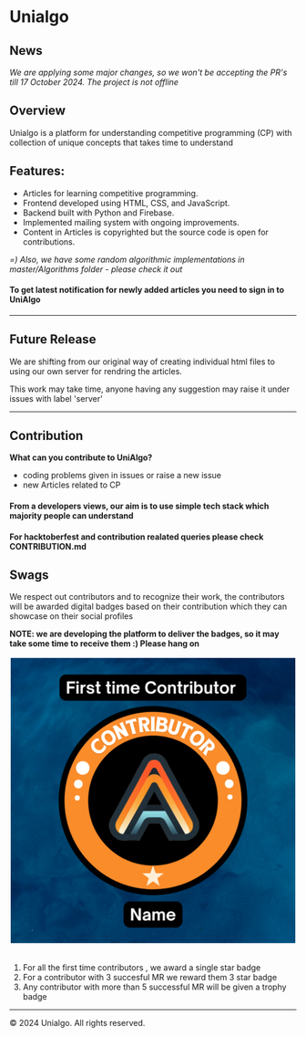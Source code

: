 <!DOCTYPE html>
<html lang="en">
<head>
    <meta charset="UTF-8">
    <meta name="viewport" content="width=device-width, initial-scale=1.0">
</head>
<body>
    <div class="container">
        <h1>Unialgo</h1>
        <h2>News</h2>
        <i>We are applying some major changes, so we won't be accepting the PR's till 17 October 2024. The project is not offline</i>
        <h2>Overview</h2>
        <p>Unialgo is a platform for understanding competitive programming (CP) with collection of unique concepts that takes time to understand</p>
        <h2>Features:</h2>
        <ul>
            <li>Articles for learning competitive programming.</li>
            <li>Frontend developed using HTML, CSS, and JavaScript.</li>
            <li>Backend built with Python and Firebase.</li>
            <li>Implemented mailing system with ongoing improvements.</li>
            <li>Content in Articles is copyrighted but the source code is open for contributions.</li>
        </ul>
        <p><i> =) Also, we have some random algorithmic implementations in master/Algorithms folder - please check it out</i></p>
        <h4>To get latest notification for newly added articles you need to sign in to UniAlgo</h4>
        <hr>
        <h2>Future Release</h2>
        <p>We are shifting from our original way of creating individual html files to using our own server for rendring the articles.</p>
        <p>This work may take time, anyone having any suggestion may raise it under issues with label 'server'</p>
        <hr>
        <h2>Contribution</h2>
        <b>What can you contribute to UniAlgo?</b>
        <ul>
            <li>coding problems given in issues or raise a new issue</li>
            <li>new Articles related to CP</li>
        </ul>
        <h4>From a developers views, our aim is to use simple tech stack which majority people can understand</h4>
        <h4>For hacktoberfest and contribution realated queries please check  CONTRIBUTION.md</h4>
        <h2>Swags</h2>
        <p>We respect out contributors and to recognize their work, the contributors will be awarded digital badges based on their contribution which they can showcase on their social profiles</p>
        <b>NOTE: we are developing the platform to deliver the badges, so it may take some time to receive them :) Please hang on</b>
        <div align=center><br><img src = "contributor/CONTRIBUTOR-BADGE.png" width="500px" height="500px"></div>
        <br>
        <ol>
            <li>For all the first time contributors , we award a single star badge</li>
            <li>For a contributor with 3 succesful MR we reward them 3 star badge</li>
            <li>Any contributor with more than 5 successful MR will be given a trophy badge</li>
        </ol>
        <hr>
    <footer>
        <p>&copy; 2024 Unialgo. All rights reserved.</p>
    </footer>
</body>
</html>
